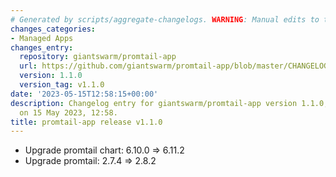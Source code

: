 ```yaml
---
# Generated by scripts/aggregate-changelogs. WARNING: Manual edits to this files will be overwritten.
changes_categories:
- Managed Apps
changes_entry:
  repository: giantswarm/promtail-app
  url: https://github.com/giantswarm/promtail-app/blob/master/CHANGELOG.md#110---2023-05-15
  version: 1.1.0
  version_tag: v1.1.0
date: '2023-05-15T12:58:15+00:00'
description: Changelog entry for giantswarm/promtail-app version 1.1.0, published
  on 15 May 2023, 12:58.
title: promtail-app release v1.1.0
---
```


- Upgrade promtail chart: 6.10.0 => 6.11.2
- Upgrade promtail: 2.7.4 => 2.8.2
